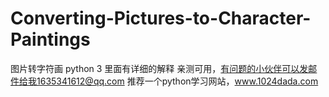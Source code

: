 # Converting-Pictures-to-Character-Paintings
图片转字符画
python 3
里面有详细的解释
亲测可用，有问题的小伙伴可以发邮件给我1635341612@qq.com
推荐一个python学习网站，www.1024dada.com
